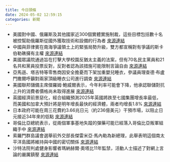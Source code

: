 ```yaml
---
title: 今日頭條
date: 2024-05-02 12:59:15
categories: 新聞            
---
```

- 美國對中國、俄羅斯及其他國家近300個實體實施制裁，這些目標包括數十名被控幫助俄羅斯從國外獲取技術和設備的行為者 [來源連結](https://www.theguardian.com/world/2024/may/02/ukraine-war-briefing-us-hits-china-with-sanctions-over-war-supplies-to-russia)
- 中國與菲律賓在南海爭議領土上的緊張局勢升級，雙方都宣稱對有爭議的斯卡伯勒礁擁有主權 [來源連結](https://asiatimes.com/2024/05/when-will-us-come-to-the-philippines-defense/)
- 美國眾議院通過旨在打擊大學校園反猶太主義的法案，但有70名民主黨員和21名共和黨員投票反對，反對者認為該措施可能限制言論自由 [來源連結](https://www.npr.org/2024/05/02/1247374244/house-passes-bill-aimed-to-combat-antisemitism-amid-college-unrest)
- 亞馬遜、塔吉特等零售商因安全擔憂而下架加重嬰兒睡衣，參議員理查德·布盧門撒爾呼籲對兩家頂級睡衣公司進行調查 [來源連結](https://www.npr.org/2024/05/02/1248194639/weighted-infant-sleepwear-amazon-target-safety)
- 美國聯邦儲備主席傑羅姆·鮑威爾表示，今年利率可能會下降，他承認聯儲對抗上升的消費者價格尚未取得進展 [來源連結](https://www.japantimes.co.jp/business/2024/05/02/markets/powell-inflation-spooked-markets/)
- 英國經濟前景惡化，經合組織預測2025年英國將跌至七國集團增長率最低，而美國和加拿大預計將是明年增長最快的經濟體，兩者均增長1.8% [來源連結](https://www.theguardian.com/business/article/2024/may/02/uk-economic-outlook-has-worsened-warns-oecd)
- 日本政府可能在周三花費約3.66兆日元（約236億美元）干預市場，以阻止日元接近34年來的低點 [來源連結](https://www.japantimes.co.jp/business/2024/05/02/japan-intervention-3-trillion/)
- 哥倫比亞總統表示，從兩個軍事基地失蹤的彈藥可能已經落入哥倫比亞叛軍組織手中 [來源連結](https://www.npr.org/2024/05/02/1248632266/colombias-president-army-ammunition-missing)
- 索羅門群島議會選舉前外交部長傑雷米亞·馬內勒為新總理，此舉表明這個南太平洋島國將維持與中國的密切關係 [來源連結](https://www.npr.org/2024/05/02/1248633417/newly-elected-prime-minister-in-solomon-islands-to-keep-close-china-ties)
- 沙特法院判處健身影響者瑪納赫爾·奧塔比11年監禁，活動人士描述了對網上言論的嚴厲鎮壓 [來源連結](https://www.japantimes.co.jp/news/2024/05/02/world/politics/saudi-jailed-online-activists/)



